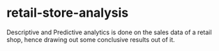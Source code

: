 # retail-store-analysis
Descriptive and Predictive analytics is done on the sales data of a retail shop, hence drawing out some conclusive results out of it.
